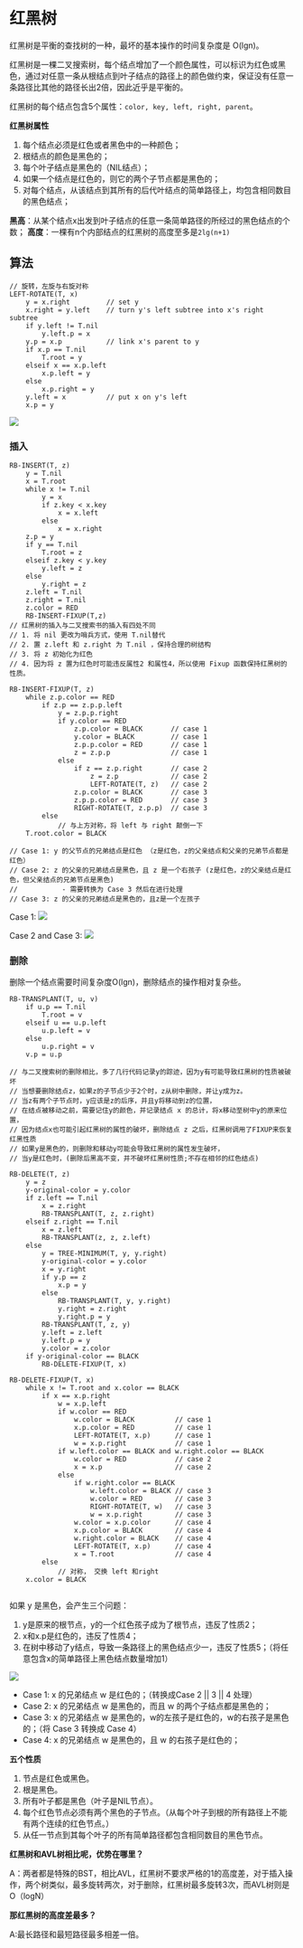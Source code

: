 # 红黑树
红黑树是平衡的查找树的一种，最坏的基本操作的时间复杂度是 O(lgn)。

红黑树是一棵二叉搜索树，每个结点增加了一个颜色属性，可以标识为红色或黑色，通过对任意一条从根结点到叶子结点的路径上的颜色做约束，保证没有任意一条路径比其他的路径长出2倍，因此近乎是平衡的。

红黑树的每个结点包含5个属性：`color, key, left, right, parent`。

**红黑树属性**
1. 每个结点必须是红色或者黑色中的一种颜色；
2. 根结点的颜色是黑色的；
3. 每个叶子结点是黑色的（NIL结点）；
4. 如果一个结点是红色的，则它的两个子节点都是黑色的；
5. 对每个结点，从该结点到其所有的后代叶结点的简单路径上，均包含相同数目的黑色结点；

**黑高**：从某个结点x出发到叶子结点的任意一条简单路径的所经过的黑色结点的个数；
**高度**：一棵有n个内部结点的红黑树的高度至多是`2lg(n+1)`

## 算法
```
// 旋转，左旋与右旋对称
LEFT-ROTATE(T, x)
    y = x.right         // set y
    x.right = y.left    // turn y's left subtree into x's right subtree
    if y.left != T.nil
        y.left.p = x
    y.p = x.p           // link x's parent to y
    if x.p == T.nil
        T.root = y
    elseif x == x.p.left
        x.p.left = y
    else
        x.p.right = y
    y.left = x          // put x on y's left
    x.p = y
```
![](../imgs/red_black_tree_rotate.png)

### 插入
```
RB-INSERT(T, z)
    y = T.nil
    x = T.root
    while x != T.nil
        y = x
        if z.key < x.key
            x = x.left
        else
            x = x.right
    z.p = y
    if y == T.nil
        T.root = z
    elseif z.key < y.key
        y.left = z
    else 
        y.right = z
    z.left = T.nil
    z.right = T.nil
    z.color = RED
    RB-INSERT-FIXUP(T,z)
// 红黑树的插入与二叉搜索书的插入有四处不同
// 1. 将 nil 更改为哨兵方式，使用 T.nil替代
// 2. 置 z.left 和 z.right 为 T.nil ，保持合理的树结构
// 3. 将 z 初始化为红色
// 4. 因为将 z 置为红色时可能违反属性2 和属性4，所以使用 Fixup 函数保持红黑树的性质。

RB-INSERT-FIXUP(T, z)
    while z.p.color == RED
        if z.p == z.p.p.left
            y = z.p.p.right
            if y.color == RED
                z.p.color = BLACK       // case 1
                y.color = BLACK         // case 1
                z.p.p.color = RED       // case 1
                z = z.p.p               // case 1
            else
                if z == z.p.right       // case 2
                    z = z.p             // case 2
                    LEFT-ROTATE(T, z)   // case 2
                z.p.color = BLACK       // case 3
                z.p.p.color = RED       // case 3
                RIGHT-ROTATE(T, z.p.p)  // case 3
        else
            // 与上方对称，将 left 与 right 颠倒一下
    T.root.color = BLACK

// Case 1: y 的父节点的兄弟结点是红色 （z是红色，z的父亲结点和父亲的兄弟节点都是红色）
// Case 2: z 的父亲的兄弟结点是黑色，且 z 是一个右孩子 (z是红色，z的父亲结点是红色，但父亲结点的兄弟节点是黑色) 
//           - 需要转换为 Case 3 然后在进行处理
// Case 3: z 的父亲的兄弟结点是黑色的，且z是一个左孩子
```

Case 1:
![](../imgs/red_black_tree_insert_case_1.png)

Case 2 and Case 3:
![](../imgs/red_black_tree_insert_case_2_3.png)

### 删除
删除一个结点需要时间复杂度O(lgn)，删除结点的操作相对复杂些。

```
RB-TRANSPLANT(T, u, v)
    if u.p == T.nil
        T.root = v
    elseif u == u.p.left
        u.p.left = v
    else 
        u.p.right = v
    v.p = u.p

// 与二叉搜索树的删除相比，多了几行代码记录y的踪迹，因为y有可能导致红黑树的性质被破坏
// 当想要删除结点z，如果z的子节点少于2个时，z从树中删除，并让y成为z。
// 当z有两个子节点时，y应该是z的后序，并且y将移动到z的位置，
// 在结点被移动之前，需要记住y的颜色，并记录结点 x 的总计，将x移动至树中y的原来位置，
// 因为结点x也可能引起红黑树的属性的破坏，删除结点 z 之后，红黑树调用了FIXUP来恢复红黑性质
// 如果y是黑色的，则删除和移动y可能会导致红黑树的属性发生破坏，
// 当y是红色时，(删除后黑高不变，并不破坏红黑树性质;不存在相邻的红色结点)

RB-DELETE(T, z)
    y = z
    y-original-color = y.color
    if z.left == T.nil
        x = z.right
        RB-TRANSPLANT(T, z, z.right)
    elseif z.right == T.nil
        x = z.left
        RB-TRANSPLANT(z, z, z.left)
    else
        y = TREE-MINIMUM(T, y, y.right)
        y-original-color = y.color
        x = y.right
        if y.p == z
            x.p = y
        else
            RB-TRANSPLANT(T, y, y.right)
            y.right = z.right
            y.right.p = y
        RB-TRANSPLANT(T, z, y)
        y.left = z.left
        y.left.p = y
        y.color = z.color
    if y-original-color == BLACK
        RB-DELETE-FIXUP(T, x)

RB-DELETE-FIXUP(T, x)
    while x != T.root and x.color == BLACK
        if x == x.p.right
            w = x.p.left
            if w.color == RED
                w.color = BLACK          // case 1
                x.p.color = RED          // case 1
                LEFT-ROTATE(T, x.p)      // case 1
                w = x.p.right            // case 1
            if w.left.color == BLACK and w.right.color == BLACK
                w.color = RED            // case 2
                x = x.p                  // case 2
            else 
                if w.right.color == BLACK
                    w.left.color = BLACK // case 3
                    w.color = RED        // case 3
                    RIGHT-ROTATE(T, w)   // case 3
                    w = x.p.right        // case 3
                w.color = x.p.color      // case 4
                x.p.color = BLACK        // case 4
                w.right.color = BLACK    // case 4
                LEFT-ROTATE(T, x.p)      // case 4
                x = T.root               // case 4
        else
            // 对称， 交换 left 和right
    x.color = BLACK
 
```
如果 y 是黑色，会产生三个问题：
1. y是原来的根节点，y的一个红色孩子成为了根节点，违反了性质2；
2. x和x.p是红色的，违反了性质4；
3. 在树中移动了y结点，导致一条路径上的黑色结点少一，违反了性质5；（将任意包含x的简单路径上黑色结点数量增加1）

![](../imgs/red_black_tree_delete_case_1_2_3_4.png)

- Case 1: x 的兄弟结点 w 是红色的；（转换成Case 2 || 3 || 4 处理）
- Case 2: x 的兄弟结点 w 是黑色的，而且 w 的两个子结点都是黑色的；
- Case 3: x 的兄弟结点 w 是黑色的，w的左孩子是红色的，w的右孩子是黑色的；（将 Case 3 转换成 Case 4）
- Case 4: x 的兄弟结点 w 是黑色的，且 w 的右孩子是红色的；


**五个性质**
1. 节点是红色或黑色。
2. 根是黑色。
3. 所有叶子都是黑色（叶子是NIL节点）。
4. 每个红色节点必须有两个黑色的子节点。（从每个叶子到根的所有路径上不能有两个连续的红色节点。）
5. 从任一节点到其每个叶子的所有简单路径都包含相同数目的黑色节点。

**红黑树和AVL树相比呢，优势在哪里？**

A：两者都是特殊的BST，相比AVL，红黑树不要求严格的1的高度差，对于插入操作，两个树类似，最多旋转两次，对于删除，红黑树最多旋转3次，而AVL树则是O（logN）

**那红黑树的高度差最多？**

A:最长路径和最短路径最多相差一倍。